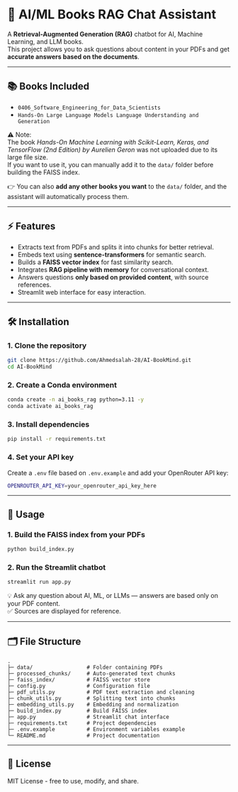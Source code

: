 # 💬 AI/ML Books RAG Chat Assistant

A **Retrieval-Augmented Generation (RAG)** chatbot for AI, Machine Learning, and LLM books.  
This project allows you to ask questions about content in your PDFs and get **accurate answers based on the documents**.

---

## 📚 Books Included

- `0406_Software_Engineering_for_Data_Scientists`  
- `Hands-On Large Language Models Language Understanding and Generation`  

⚠️ Note:  
The book *Hands-On Machine Learning with Scikit-Learn, Keras, and TensorFlow (2nd Edition) by Aurelien Geron* was not uploaded due to its large file size.  
If you want to use it, you can manually add it to the `data/` folder before building the FAISS index.  

👉 You can also **add any other books you want** to the `data/` folder, and the assistant will automatically process them.

---

## ⚡ Features

- Extracts text from PDFs and splits it into chunks for better retrieval.  
- Embeds text using **sentence-transformers** for semantic search.  
- Builds a **FAISS vector index** for fast similarity search.  
- Integrates **RAG pipeline with memory** for conversational context.  
- Answers questions **only based on provided content**, with source references.  
- Streamlit web interface for easy interaction.  

---

## 🛠 Installation

### 1. Clone the repository

```bash
git clone https://github.com/Ahmedsalah-28/AI-BookMind.git
cd AI-BookMind
```

### 2. Create a Conda environment

```bash
conda create -n ai_books_rag python=3.11 -y
conda activate ai_books_rag
```

### 3. Install dependencies

```bash
pip install -r requirements.txt
```

### 4. Set your API key  

Create a `.env` file based on `.env.example` and add your OpenRouter API key:

```bash
OPENROUTER_API_KEY=your_openrouter_api_key_here
```

---

## 🚀 Usage

### 1. Build the FAISS index from your PDFs  

```bash
python build_index.py
```

### 2. Run the Streamlit chatbot  

```bash
streamlit run app.py
```

💡 Ask any question about AI, ML, or LLMs — answers are based only on your PDF content.  
✅ Sources are displayed for reference.  

---

## 🗂 File Structure

```
.
├─ data/                 # Folder containing PDFs
├─ processed_chunks/     # Auto-generated text chunks
├─ faiss_index/          # FAISS vector store
├─ config.py             # Configuration file
├─ pdf_utils.py          # PDF text extraction and cleaning
├─ chunk_utils.py        # Splitting text into chunks
├─ embedding_utils.py    # Embedding and normalization
├─ build_index.py        # Build FAISS index
├─ app.py                # Streamlit chat interface
├─ requirements.txt      # Project dependencies
├─ .env.example          # Environment variables example
└─ README.md             # Project documentation
```

---

## 📜 License  

MIT License - free to use, modify, and share.
